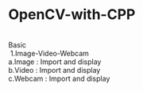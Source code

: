 # OpenCV-with-CPP
<br/>
Basic <br/>
  &nbsp;1.Image-Video-Webcam  <br/>
    a.Image  : Import and display  <br/>
    b.Video  : Import and display  <br/>
    c.Webcam : Import and display  <br/>

